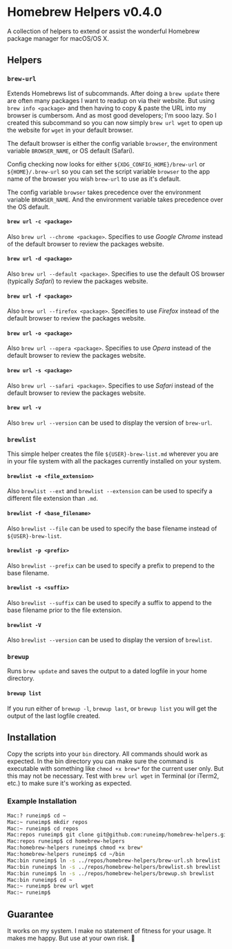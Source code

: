 Homebrew Helpers v0.4.0
=======================

A collection of helpers to extend or assist the wonderful Homebrew package manager for macOS/OS X.


Helpers
-------

### `brew-url`

Extends Homebrews list of subcommands. After doing a `brew update` there are often many packages I want to readup on via their website. But using `brew info <package>` and then having to copy & paste the URL into my browser is cumbersom. And as most good developers; I'm sooo lazy. So I created this subcommand so you can now simply `brew url wget` to open up the website for `wget` in your default browser.

The default browser is either the config variable `browser`, the environment variable `BROWSER_NAME`, or OS default (Safari).

Config checking now looks for either `${XDG_CONFIG_HOME}/brew-url` or `${HOME}/.brew-url` so you can set the script variable `browser` to the app name of the browser you wish `brew-url` to use as it's default.

The config variable `browser` takes precedence over the environment variable `BROWSER_NAME`. And the environment variable takes precedence over the OS default.


#### `brew url -c <package>`

Also `brew url --chrome <package>`. Specifies to use _Google Chrome_ instead of the default browser to review the packages website.


#### `brew url -d <package>`

Also `brew url --default <package>`. Specifies to use the default OS browser (typically _Safari_) to review the packages website.


#### `brew url -f <package>`

Also `brew url --firefox <package>`. Specifies to use _Firefox_ instead of the default browser to review the packages website.


#### `brew url -o <package>`

Also `brew url --opera <package>`. Specifies to use _Opera_ instead of the default browser to review the packages website.


#### `brew url -s <package>`

Also `brew url --safari <package>`. Specifies to use _Safari_ instead of the default browser to review the packages website.


#### `brew url -v`

Also `brew url --version` can be used to display the version of `brew-url`.


### `brewlist`

This simple helper creates the file `${USER}-brew-list.md` wherever you are in your file system with all the packages currently installed on your system.


#### `brewlist -e <file_extension>`

Also `brewlist --ext` and `brewlist --extension` can be used to specify a different file extension than `.md`.


#### `brewlist -f <base_filename>`

Also `brewlist --file` can be used to specify the base filename instead of `${USER}-brew-list`.


#### `brewlist -p <prefix>`

Also `brewlist --prefix` can be used to specify a prefix to prepend to the base filename.


#### `brewlist -s <suffix>`

Also `brewlist --suffix` can be used to specify a suffix to append to the base filename prior to the file extension.


#### `brewlist -V`

Also `brewlist --version` can be used to display the version of `brewlist`.


### `brewup`

Runs `brew update` and saves the output to a dated logfile in your home directory.


#### `brewup list`

If you run either of `brewup -l`, `brewup last`, or `brewup list` you will get the output of the last logfile created.


Installation
------------

Copy the scripts into your `bin` directory. All commands should work as expected. In the bin directory you can make sure the command is executable with something like `chmod +x brew*` for the current user only. But this may not be necessary. Test with `brew url wget` in Terminal (or iTerm2, etc.) to make sure it's working as expected.

### Example Installation

``` bash
Mac:? runeimp$ cd ~
Mac:~ runeimp$ mkdir repos
Mac:~ runeimp$ cd repos
Mac:repos runeimp$ git clone git@github.com:runeimp/homebrew-helpers.git
Mac:repos runeimp$ cd homebrew-helpers
Mac:homebrew-helpers runeimp$ chmod +x brew*
Mac:homebrew-helpers runeimp$ cd ~/bin
Mac:bin runeimp$ ln -s ../repos/homebrew-helpers/brew-url.sh brewlist
Mac:bin runeimp$ ln -s ../repos/homebrew-helpers/brewlist.sh brewlist
Mac:bin runeimp$ ln -s ../repos/homebrew-helpers/brewup.sh brewlist
Mac:bin runeimp$ cd ~
Mac:~ runeimp$ brew url wget
Mac:~ runeimp$
```


Guarantee
---------

It works on my system. I make no statement of fitness for your usage. It makes me happy. But use at your own risk. :angel:
